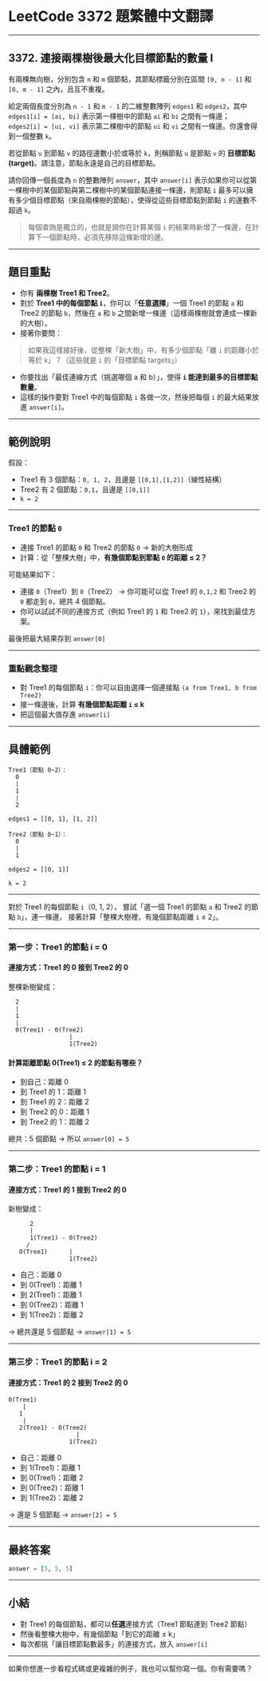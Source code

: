 <!-- filepath: d:\Leetcode_folder\Leetcode_folder\leetcode_3372\Hint.md -->

# LeetCode 3372 題繁體中文翻譯

---

## 3372. 連接兩棵樹後最大化目標節點的數量 I

有兩棵無向樹，分別包含 `n` 和 `m` 個節點，其節點標籤分別在區間 `[0, n - 1]` 和 `[0, m - 1]` 之內，且互不重複。

給定兩個長度分別為 `n - 1` 和 `m - 1` 的二維整數陣列 `edges1` 和 `edges2`，其中 `edges1[i] = [ai, bi]` 表示第一棵樹中的節點 `ai` 和 `bi` 之間有一條邊；`edges2[i] = [ui, vi]` 表示第二棵樹中的節點 `ui` 和 `vi` 之間有一條邊。你還會得到一個整數 `k`。

若從節點 `u` 到節點 `v` 的路徑邊數小於或等於 `k`，則稱節點 `u` 是節點 `v` 的 **目標節點 (target)**。請注意，節點永遠是自己的目標節點。

請你回傳一個長度為 `n` 的整數陣列 `answer`，其中 `answer[i]` 表示如果你可以從第一棵樹中的某個節點與第二棵樹中的某個節點連接一條邊，則節點 `i` 最多可以擁有多少個目標節點（來自兩棵樹的節點），使得從這些目標節點到節點 `i` 的邊數不超過 `k`。

> 每個查詢是獨立的，也就是說你在計算某個 `i` 的結果時新增了一條邊，在計算下一個節點時，必須先移除這條新增的邊。

---

## 題目重點

- 你有 **兩棵樹 Tree1 和 Tree2**。
- 對於 **Tree1 中的每個節點 `i`**，你可以「**任意選擇**」一個 Tree1 的節點 `a` 和 Tree2 的節點 `b`，然後在 `a` 和 `b` 之間新增一條邊（這樣兩棵樹就會連成一棵新的大樹）。
- 接著你要問：

> 如果我這樣接好後，從整棵「新大樹」中，有多少個節點「離 `i` 的距離小於等於 `k`」？（這些就是 `i` 的「目標節點 targets」）

- 你要找出「最佳連線方式（挑選哪個 a 和 b）」，使得 **`i` 能達到最多的目標節點數量**。
- 這樣的操作要對 Tree1 中的每個節點 `i` 各做一次，然後把每個 `i` 的最大結果放進 `answer[i]`。

---

## 範例說明

假設：

- Tree1 有 3 個節點：`0, 1, 2`，且邊是 `[[0,1],[1,2]]`（線性結構）
- Tree2 有 2 個節點：`0,1`，且邊是 `[[0,1]]`
- `k = 2`

---

### Tree1 的節點 `0`

- 連接 Tree1 的節點 `0` 和 Tree2 的節點 `0` → 新的大樹形成
- 計算：從「整棵大樹」中，**有幾個節點到節點 `0` 的距離 ≤ 2？**

可能結果如下：

- 連接 `0`（Tree1）到 `0`（Tree2） → 你可能可以從 Tree1 的 `0,1,2` 和 Tree2 的 `0` 都走到 `0`，總共 4 個節點。
- 你可以試試不同的連接方式（例如 Tree1 的 `1` 和 Tree2 的 `1`），來找到最佳方案。

最後把最大結果存到 `answer[0]`

---

### 重點觀念整理

- 對 Tree1 的每個節點 `i`：你可以自由選擇一個連接點 `(a from Tree1, b from Tree2)`
- 接一條邊後，計算 **有幾個節點距離 `i` ≤ k**
- 把這個最大值存進 `answer[i]`

---

## 具體範例

```text
Tree1（節點 0~2）：
  0
  |
  1
  |
  2

edges1 = [[0, 1], [1, 2]]

Tree2（節點 0~1）：
  0
  |
  1

edges2 = [[0, 1]]

k = 2
```

---

對於 Tree1 的每個節點 `i`（0, 1, 2），
嘗試「選一個 Tree1 的節點 `a` 和 Tree2 的節點 `b`」，連一條邊，
接著計算「整棵大樹裡，有幾個節點距離 `i` ≤ 2」。

---

### 第一步：Tree1 的節點 i = 0

#### 連接方式：Tree1 的 0 接到 Tree2 的 0

整棵新樹變成：

```text
  2
  |
  1
  |
  0(Tree1) - 0(Tree2)
                 |
                 1(Tree2)
```

#### 計算距離節點 0(Tree1) ≤ 2 的節點有哪些？

- 到自己：距離 0
- 到 Tree1 的 1：距離 1
- 到 Tree1 的 2：距離 2
- 到 Tree2 的 0：距離 1
- 到 Tree2 的 1：距離 2

總共：5 個節點
→ 所以 `answer[0] = 5`

---

### 第二步：Tree1 的節點 i = 1

#### 連接方式：Tree1 的 1 接到 Tree2 的 0

新樹變成：

```text
      2
      |
      1(Tree1) - 0(Tree2)
     /
   0(Tree1)      |
                 1(Tree2)
```

- 自己：距離 0
- 到 0(Tree1)：距離 1
- 到 2(Tree1)：距離 1
- 到 0(Tree2)：距離 1
- 到 1(Tree2)：距離 2

→ 總共還是 5 個節點
→ `answer[1] = 5`

---

### 第三步：Tree1 的節點 i = 2

#### 連接方式：Tree1 的 2 接到 Tree2 的 0

```text
0(Tree1)
    |
   1
    |
   2(Tree1) - 0(Tree2)
                   |
                 1(Tree2)
```

- 自己：距離 0
- 到 1(Tree1)：距離 1
- 到 0(Tree1)：距離 2
- 到 0(Tree2)：距離 1
- 到 1(Tree2)：距離 2

→ 還是 5 個節點
→ `answer[2] = 5`

---

## 最終答案

```python
answer = [5, 5, 5]
```

---

## 小結

- 對 Tree1 的每個節點，都可以**任選**連接方式（Tree1 節點連到 Tree2 節點）
- 然後看整棵大樹中，有幾個節點「到它的距離 ≤ k」
- 每次都挑「讓目標節點數最多」的連接方式，放入 `answer[i]`

---

如果你想進一步看程式碼或更複雜的例子，我也可以幫你寫一個。你有需要嗎？

